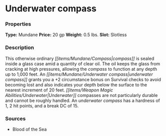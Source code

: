 ﻿---
Title: "Underwater compass"
Type: "Mundane"
Price: "20 gp"
Weight: "0.5 lbs."
Slot: "Slotless"
Description: |
  "This otherwise ordinary compass is sealed inside a glass case amid a quantity of clear oil. The oil keeps the glass from cracking at high pressures, allowing the compass to function at any depth up to 1,000 feet. An underwater compass grants you a +2 circumstance bonus on Survival checks to avoid becoming lost and also indicates your depth below the surface to the nearest increment of 20 feet. Underwater compasses are not particularly durable and cannot be roughly handled. An underwater compass has a hardness of 1, 2 hit points, and a break DC of 15."
Sources: "['Blood of the Sea']"
---

# Underwater compass

### Properties

**Type:** Mundane **Price:** 20 gp **Weight:** 0.5 lbs. **Slot:** Slotless

### Description

This otherwise ordinary _[[items/Mundane/Compass|compass]]_ is sealed inside a glass case amid a quantity of clear oil. The oil keeps the glass from cracking at high pressures, allowing the _compass_ to function at any depth up to 1,000 feet. An _[[items/Mundane/Underwater compass|underwater compass]]_ grants you a +2 circumstance bonus on Survival checks to avoid becoming lost and also indicates your depth below the surface to the nearest increment of 20 feet. _[[items/Weapon Magic Abilities/Underwater|Underwater]]_ compasses are not particularly durable and cannot be roughly handled. An _underwater compass_ has a hardness of 1, 2 hit points, and a break DC of 15.

### Sources

* Blood of the Sea